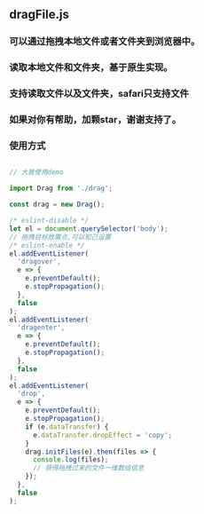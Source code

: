 ## dragFile.js

### 可以通过拖拽本地文件或者文件夹到浏览器中。
### 读取本地文件和文件夹，基于原生实现。
### 支持读取文件以及文件夹，safari只支持文件
### 如果对你有帮助，加颗star，谢谢支持了。

### 使用方式
```javascript

// 大致使用demo

import Drag from './drag';

const drag = new Drag();

/* eslint-disable */
let el = document.querySelector('body');
// 拖拽目标放置点,可以知己设置
/* eslint-enable */
el.addEventListener(
  'dragover',
  e => {
    e.preventDefault();
    e.stopPropagation();
  },
  false
);
el.addEventListener(
  'dragenter',
  e => {
    e.preventDefault();
    e.stopPropagation();
  },
  false
);
el.addEventListener(
  'drop',
  e => {
    e.preventDefault();
    e.stopPropagation();
    if (e.dataTransfer) {
      e.dataTransfer.dropEffect = 'copy';
    }
    drag.initFiles(e).then(files => {
      console.log(files);
      // 获得拖拽过来的文件一维数组信息
    });
  },
  false
);


```
